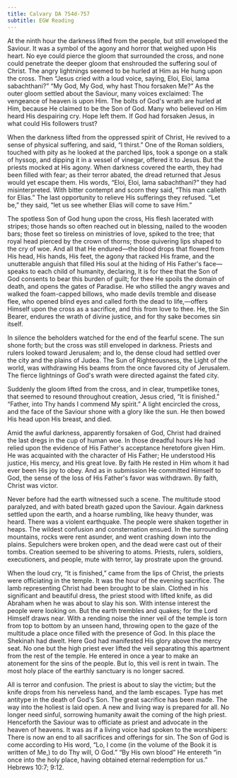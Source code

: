 ```yaml
---
title: Calvary DA 754d-757
subtitle: EGW Reading
---
```


At the ninth hour the darkness lifted from the people, but still enveloped the Saviour. It was a symbol of the agony and horror that weighed upon His heart. No eye could pierce the gloom that surrounded the cross, and none could penetrate the deeper gloom that enshrouded the suffering soul of Christ. The angry lightnings seemed to be hurled at Him as He hung upon the cross. Then “Jesus cried with a loud voice, saying, Eloi, Eloi, lama sabachthani?” “My God, My God, why hast Thou forsaken Me?” As the outer gloom settled about the Saviour, many voices exclaimed: The vengeance of heaven is upon Him. The bolts of God's wrath are hurled at Him, because He claimed to be the Son of God. Many who believed on Him heard His despairing cry. Hope left them. If God had forsaken Jesus, in what could His followers trust?

When the darkness lifted from the oppressed spirit of Christ, He revived to a sense of physical suffering, and said, “I thirst.” One of the Roman soldiers, touched with pity as he looked at the parched lips, took a sponge on a stalk of hyssop, and dipping it in a vessel of vinegar, offered it to Jesus. But the priests mocked at His agony. When darkness covered the earth, they had been filled with fear; as their terror abated, the dread returned that Jesus would yet escape them. His words, “Eloi, Eloi, lama sabachthani?” they had misinterpreted. With bitter contempt and scorn they said, “This man calleth for Elias.” The last opportunity to relieve His sufferings they refused. “Let be,” they said, “let us see whether Elias will come to save Him.”

The spotless Son of God hung upon the cross, His flesh lacerated with stripes; those hands so often reached out in blessing, nailed to the wooden bars; those feet so tireless on ministries of love, spiked to the tree; that royal head pierced by the crown of thorns; those quivering lips shaped to the cry of woe. And all that He endured—the blood drops that flowed from His head, His hands, His feet, the agony that racked His frame, and the unutterable anguish that filled His soul at the hiding of His Father's face—speaks to each child of humanity, declaring, It is for thee that the Son of God consents to bear this burden of guilt; for thee He spoils the domain of death, and opens the gates of Paradise. He who stilled the angry waves and walked the foam-capped billows, who made devils tremble and disease flee, who opened blind eyes and called forth the dead to life,—offers Himself upon the cross as a sacrifice, and this from love to thee. He, the Sin Bearer, endures the wrath of divine justice, and for thy sake becomes sin itself.

In silence the beholders watched for the end of the fearful scene. The sun shone forth; but the cross was still enveloped in darkness. Priests and rulers looked toward Jerusalem; and lo, the dense cloud had settled over the city and the plains of Judea. The Sun of Righteousness, the Light of the world, was withdrawing His beams from the once favored city of Jerusalem. The fierce lightnings of God's wrath were directed against the fated city.

Suddenly the gloom lifted from the cross, and in clear, trumpetlike tones, that seemed to resound throughout creation, Jesus cried, “It is finished.” “Father, into Thy hands I commend My spirit.” A light encircled the cross, and the face of the Saviour shone with a glory like the sun. He then bowed His head upon His breast, and died.

Amid the awful darkness, apparently forsaken of God, Christ had drained the last dregs in the cup of human woe. In those dreadful hours He had relied upon the evidence of His Father's acceptance heretofore given Him. He was acquainted with the character of His Father; He understood His justice, His mercy, and His great love. By faith He rested in Him whom it had ever been His joy to obey. And as in submission He committed Himself to God, the sense of the loss of His Father's favor was withdrawn. By faith, Christ was victor.

Never before had the earth witnessed such a scene. The multitude stood paralyzed, and with bated breath gazed upon the Saviour. Again darkness settled upon the earth, and a hoarse rumbling, like heavy thunder, was heard. There was a violent earthquake. The people were shaken together in heaps. The wildest confusion and consternation ensued. In the surrounding mountains, rocks were rent asunder, and went crashing down into the plains. Sepulchers were broken open, and the dead were cast out of their tombs. Creation seemed to be shivering to atoms. Priests, rulers, soldiers, executioners, and people, mute with terror, lay prostrate upon the ground.

When the loud cry, “It is finished,” came from the lips of Christ, the priests were officiating in the temple. It was the hour of the evening sacrifice. The lamb representing Christ had been brought to be slain. Clothed in his significant and beautiful dress, the priest stood with lifted knife, as did Abraham when he was about to slay his son. With intense interest the people were looking on. But the earth trembles and quakes; for the Lord Himself draws near. With a rending noise the inner veil of the temple is torn from top to bottom by an unseen hand, throwing open to the gaze of the multitude a place once filled with the presence of God. In this place the Shekinah had dwelt. Here God had manifested His glory above the mercy seat. No one but the high priest ever lifted the veil separating this apartment from the rest of the temple. He entered in once a year to make an atonement for the sins of the people. But lo, this veil is rent in twain. The most holy place of the earthly sanctuary is no longer sacred.

All is terror and confusion. The priest is about to slay the victim; but the knife drops from his nerveless hand, and the lamb escapes. Type has met antitype in the death of God's Son. The great sacrifice has been made. The way into the holiest is laid open. A new and living way is prepared for all. No longer need sinful, sorrowing humanity await the coming of the high priest. Henceforth the Saviour was to officiate as priest and advocate in the heaven of heavens. It was as if a living voice had spoken to the worshipers: There is now an end to all sacrifices and offerings for sin. The Son of God is come according to His word, “Lo, I come (in the volume of the Book it is written of Me,) to do Thy will, O God.” “By His own blood” He entereth “in once into the holy place, having obtained eternal redemption for us.” Hebrews 10:7; 9:12.